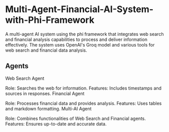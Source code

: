 # Multi-Agent-Financial-AI-System-with-Phi-Framework

A multi-agent AI system using the phi framework that integrates web search and financial analysis 
capabilities to process and deliver information effectively. The system uses OpenAI's Groq model 
and various tools for web search and financial data analysis.

## Agents

Web Search Agent

Role: Searches the web for information.
Features: Includes timestamps and sources in responses.
Financial Agent

Role: Processes financial data and provides analysis.
Features: Uses tables and markdown formatting.
Multi-AI Agent

Role: Combines functionalities of Web Search and Financial agents.
Features: Ensures up-to-date and accurate data.
